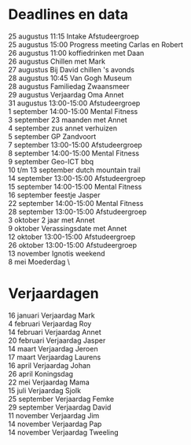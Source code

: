 # Deadlines en data
25 augustus 11:15 Intake Afstudeergroep \
25 augustus 15:00 Progress meeting Carlas en Robert \
26 augustus 11:00 koffiedrinken met Daan \
26 augustus Chillen met Mark \
27 augustus Bij David chillen 's avonds \
28 augustus 10:45 Van Gogh Museum \
28 augustus Familiedag Zwaansmeer \
29 augustus Verjaardag Oma Annet \
31 augustus 13:00-15:00 Afstudeergroep \
1 september 14:00-15:00 Mental Fitness \
3 september 23 maanden met Annet \
4 september zus annet verhuizen \
5 september GP Zandvoort \
7 september 13:00-15:00 Afstudeergroep \
8 september 14:00-15:00 Mental Fitness \
9 september Geo-ICT bbq \
10 t/m 13 september dutch mountain trail \
14 september 13:00-15:00 Afstudeergroep \
15 september 14:00-15:00 Mental Fitness \
16 september feestje Jasper \
22 september 14:00-15:00 Mental Fitness \
28 september 13:00-15:00 Afstudeergroep \
3 oktober 2 jaar met Annet \
9 oktober Verassingsdate met Annet \
12 oktober 13:00-15:00 Afstudeergroep \
26 oktober 13:00-15:00 Afstudeergroep \
13 november Ignotis weekend \
8 mei Moederdag \


# Verjaardagen
16 januari Verjaardag Mark \
4  februari Verjaardag Roy \
14 februari Verjaardag Annet \
20 februari Verjaardag Jasper \
14 maart Verjaardag Jeroen \
17 maart Verjaardag Laurens \
16 april Verjaardag Johan \
26 april Koningsdag \
22 mei Verjaardag Mama \
15 juli Verjaardag Sjolk \
25 september Verjaardag Femke \
29 september Verjaardag David \
11 november Verjaardag Jim \
14 november Verjaardag Pap \
14 november Verjaardag Tweeling
